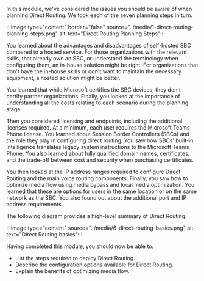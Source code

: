 In this module, we've considered the issues you should be aware of when planning Direct Routing. We took each of the seven planning steps in turn.

:::image type="content" border="false" source="../media/1-direct-routing-planning-steps.png" alt-text="Direct Routing Planning Steps":::

You learned about the advantages and disadvantages of self-hosted SBC compared to a hosted service. For those organizations with the relevant skills, that already own an SBC, or understand the terminology when configuring them, an in-house solution might be right. For organizations that don't have the in-house skills or don't want to maintain the necessary equipment, a hosted solution might be better.

You learned that while Microsoft certifies the SBC devices, they don't certify partner organizations. Finally, you looked at the importance of understanding all the costs relating to each scenario during the planning stage.

Then you considered licensing and endpoints, including the additional licenses required. At a minimum, each user requires the Microsoft Teams Phone license.
You learned about Session Border Controllers (SBCs) and the role they play in configuring direct routing. You saw how SBCs' built-in intelligence translates legacy system instructions to the Microsoft Teams Phone. You also learned about fully qualified domain names, certificates, and the trade-off between cost and security when purchasing certificates.

You then looked at the IP address ranges required to configure Direct Routing and the main voice routing components.
Finally, you saw how to optimize media flow using media bypass and local media optimization. You learned that these are options for users in the same location or on the same network as the SBC. You also found out about the additional port and IP address requirements.

The following diagram provides a high-level summary of Direct Routing.

:::image type="content" source="../media/6-direct-routing-basics.png" alt-text="Direct Routing basics":::

Having completed this module, you should now be able to:

- List the steps required to deploy Direct Routing.
- Describe the configuration options available for Direct Routing.
- Explain the benefits of optimizing media flow.
